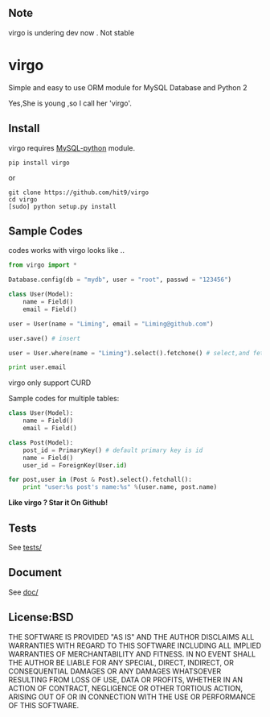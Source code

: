 Note
----

virgo is undering dev now . Not stable

virgo
=====

Simple and easy to use ORM module for MySQL Database and Python 2

Yes,She is young ,so I call her 'virgo'.

Install
-------

virgo requires [MySQL-python](http://pypi.python.org/pypi/MySQL-python/) module.

```
pip install virgo
```

or 

```
git clone https://github.com/hit9/virgo
cd virgo
[sudo] python setup.py install
```

Sample Codes
------------

codes works with virgo looks like ..

```python
from virgo import *

Database.config(db = "mydb", user = "root", passwd = "123456")

class User(Model):
    name = Field()
    email = Field()

user = User(name = "Liming", email = "Liming@github.com")

user.save() # insert

user = User.where(name = "Liming").select().fetchone() # select,and fetch one result

print user.email
```

virgo only support CURD

Sample codes for multiple tables:

```python
class User(Model):
    name = Field()
    email = Field()

class Post(Model):
    post_id = PrimaryKey() # default primary key is id
    name = Field()
    user_id = ForeignKey(User.id)

for post,user in (Post & Post).select().fetchall():
    print "user:%s post's name:%s" %(user.name, post.name)
```

**Like virgo ? Star it On Github!**

Tests
-----

See [tests/](https://github.com/hit9/virgo/tree/master/tests)

Document
--------

See [doc/](https://github.com/hit9/virgo/tree/master/doc)

License:BSD
-----------

THE SOFTWARE IS PROVIDED "AS IS" AND THE AUTHOR DISCLAIMS ALL WARRANTIES WITH REGARD TO THIS SOFTWARE INCLUDING ALL IMPLIED WARRANTIES OF MERCHANTABILITY AND FITNESS. IN NO EVENT SHALL THE AUTHOR BE LIABLE FOR ANY SPECIAL, DIRECT, INDIRECT, OR CONSEQUENTIAL DAMAGES OR ANY DAMAGES WHATSOEVER RESULTING FROM LOSS OF USE, DATA OR PROFITS, WHETHER IN AN ACTION OF CONTRACT, NEGLIGENCE OR OTHER TORTIOUS ACTION, ARISING OUT OF OR IN CONNECTION WITH THE USE OR PERFORMANCE OF THIS SOFTWARE.
